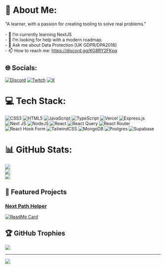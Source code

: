# 💫 About Me:

"A learner, with a passion for creating tooling to solve real problems."<br><br>- 🌱 I’m currently learning NextJS<br>- 🤔 I’m looking for help with a modern roadmap.<br>- 💬 Ask me about Data Protection [UK GDPR/DPA2018]<br>- 📫 How to reach me: https://discord.gg/KG8RY2FKpq<br>

## 🌐 Socials:

[![Discord](https://img.shields.io/badge/Discord-%237289DA.svg?logo=discord&logoColor=white)](https://discord.gg/KG8RY2FKpq) [![Twitch](https://img.shields.io/badge/Twitch-%239146FF.svg?logo=Twitch&logoColor=white)](https://twitch.tv/PapayaDev) [![X](https://img.shields.io/badge/X-black.svg?logo=X&logoColor=white)](https://x.com/LeonLonsdale)

# 💻 Tech Stack:

![CSS3](https://img.shields.io/badge/css3-%231572B6.svg?style=flat&logo=css3&logoColor=white) ![HTML5](https://img.shields.io/badge/html5-%23E34F26.svg?style=flat&logo=html5&logoColor=white) ![JavaScript](https://img.shields.io/badge/javascript-%23323330.svg?style=flat&logo=javascript&logoColor=%23F7DF1E) ![TypeScript](https://img.shields.io/badge/typescript-%23007ACC.svg?style=flat&logo=typescript&logoColor=white) ![Vercel](https://img.shields.io/badge/vercel-%23000000.svg?style=flat&logo=vercel&logoColor=white) ![Express.js](https://img.shields.io/badge/express.js-%23404d59.svg?style=flat&logo=express&logoColor=%2361DAFB) ![Next JS](https://img.shields.io/badge/Next-black?style=flat&logo=next.js&logoColor=white) ![NodeJS](https://img.shields.io/badge/node.js-6DA55F?style=flat&logo=node.js&logoColor=white) ![React](https://img.shields.io/badge/react-%2320232a.svg?style=flat&logo=react&logoColor=%2361DAFB) ![React Query](https://img.shields.io/badge/-React%20Query-FF4154?style=flat&logo=react%20query&logoColor=white) ![React Router](https://img.shields.io/badge/React_Router-CA4245?style=flat&logo=react-router&logoColor=white) ![React Hook Form](https://img.shields.io/badge/React%20Hook%20Form-%23EC5990.svg?style=flat&logo=reacthookform&logoColor=white) ![TailwindCSS](https://img.shields.io/badge/tailwindcss-%2338B2AC.svg?style=flat&logo=tailwind-css&logoColor=white) ![MongoDB](https://img.shields.io/badge/MongoDB-%234ea94b.svg?style=flat&logo=mongodb&logoColor=white) ![Postgres](https://img.shields.io/badge/postgres-%23316192.svg?style=flat&logo=postgresql&logoColor=white) ![Supabase](https://img.shields.io/badge/Supabase-3ECF8E?style=flat&logo=supabase&logoColor=white)

# 📊 GitHub Stats:

![](https://github-readme-stats.vercel.app/api?username=LeonLonsdale&theme=tokyonight&hide_border=false&include_all_commits=true&count_private=true)<br/>
![](https://github-readme-streak-stats.herokuapp.com/?user=LeonLonsdale&theme=tokyonight&hide_border=false)<br/>
![](https://github-readme-stats.vercel.app/api/top-langs/?username=LeonLonsdale&theme=tokyonight&hide_border=false&include_all_commits=true&count_private=true&layout=compact)

## 📂 Featured Projects

### [Next Path Helper](https://github.com/LeonLonsdale/next-path-helper)

[![ReadMe Card](https://github-readme-stats.vercel.app/api/pin/?username=LeonLonsdale&repo=next-path-helper&theme=tokyonight)](https://github.com/LeonLonsdale/next-path-helper)

## 🏆 GitHub Trophies

![](https://github-profile-trophy.vercel.app/?username=LeonLonsdale&theme=tokyonight&no-frame=false&no-bg=false&margin-w=4)

---

[![](https://visitcount.itsvg.in/api?id=LeonLonsdale&icon=2&color=0)](https://visitcount.itsvg.in)

<!-- Proudly created with GPRM ( https://gprm.itsvg.in ) -->

